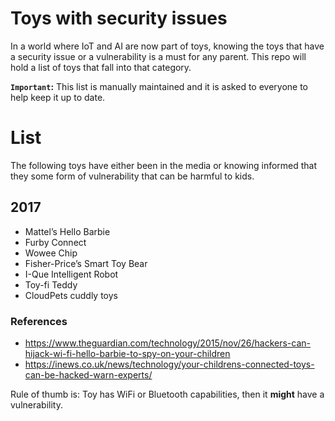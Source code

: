 

# Toys with security issues

In a world where IoT and AI are now part of toys, knowing the toys that have a security issue or a vulnerability is a must for any parent. This repo will hold a list of toys that fall into that category.

**`Important`:** This list is manually maintained and it is asked to everyone to help keep it up to date.

# List

The following toys have either been in the media or knowing informed that they some form of vulnerability that can be harmful to kids.

## 2017

* Mattel’s Hello Barbie
* Furby Connect
* Wowee Chip
* Fisher-Price’s Smart Toy Bear
* I-Que Intelligent Robot
* Toy-fi Teddy
* CloudPets cuddly toys

### References

* https://www.theguardian.com/technology/2015/nov/26/hackers-can-hijack-wi-fi-hello-barbie-to-spy-on-your-children
* https://inews.co.uk/news/technology/your-childrens-connected-toys-can-be-hacked-warn-experts/


Rule of thumb is: Toy has WiFi or Bluetooth capabilities, then it **might** have a vulnerability.
